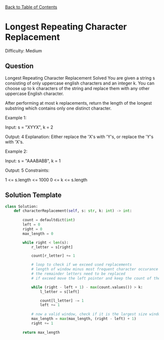 [Back to Table of Contents](../README.md)

# Longest Repeating Character Replacement
Difficulty: Medium

## Question
Longest Repeating Character Replacement
Solved 
You are given a string s consisting of only uppercase english characters and an integer k. You can choose up to k characters of the string and replace them with any other uppercase English character.

After performing at most k replacements, return the length of the longest substring which contains only one distinct character.

Example 1:

Input: s = "XYYX", k = 2

Output: 4
Explanation: Either replace the 'X's with 'Y's, or replace the 'Y's with 'X's.

Example 2:

Input: s = "AAABABB", k = 1

Output: 5
Constraints:

1 <= s.length <= 1000
0 <= k <= s.length

## Solution Template
```python
class Solution:
    def characterReplacement(self, s: str, k: int) -> int:
        
        count = defaultdict(int)
        left = 0
        right = 0
        max_length = 0

        while right < len(s):
            r_letter = s[right]

            count[r_letter] += 1

            # loop to check if we exceed used replacements
            # length of window minus most frequent character occurance
            # the remainder letters need to be replaced
            # if exceed move the left pointer and keep the count of the window

            while (right - left + 1) - max(count.values()) > k:
                l_letter = s[left]

                count[l_letter] -= 1
                left += 1
            
            # now a valid window, check if it is the largest size window
            max_length = max(max_length, (right - left) + 1)
            right += 1
        
        return max_length

```
